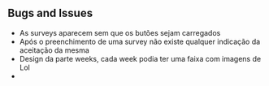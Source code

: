 ## Bugs and Issues

- As surveys aparecem sem que os butões sejam carregados
- Após o preenchimento de uma survey não existe qualquer indicação da aceitação da mesma
- Design da parte weeks, cada week podia ter uma faixa com imagens de Lol
-
